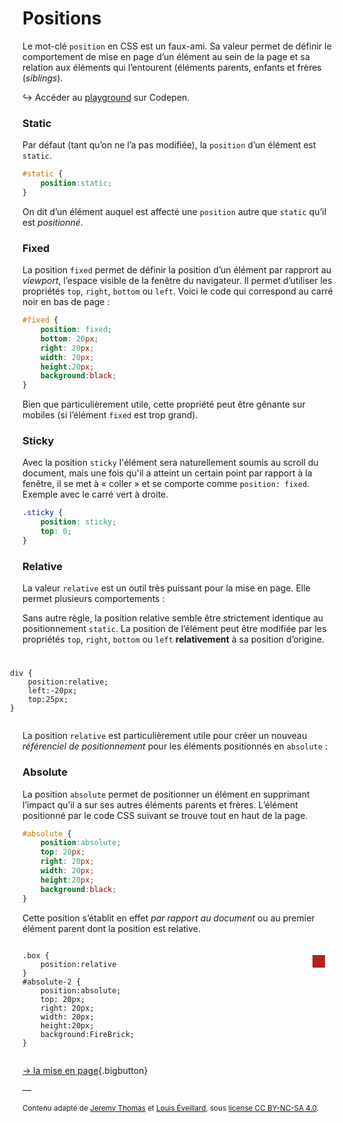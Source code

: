 # Positions

Le mot-clé `position` en CSS est un faux-ami. Sa valeur permet de définir le comportement de mise en page d’un élément au sein de la page et sa relation aux éléments qui l’entourent (éléments parents, enfants et frères (_siblings_).


↪ Accéder au [playground](https://codepen.io/esadpyrenees/pen/xxzGdBw) sur Codepen.


### Static

Par défaut (tant qu’on ne l’a pas modifiée), la `position` d’un élément est `static`.

```css
#static {
    position:static;
}
```

On dit d’un élément auquel est affecté une `position` autre que `static` qu’il est _positionné_.

### Fixed

La position `fixed` permet de définir la position d’un élément par rapprort au _viewport_, l’espace visible de la fenêtre du navigateur. Il permet d’utiliser les propriétés `top`, `right`, `bottom` ou `left`. Voici le code qui correspond au carré noir en bas de page :

```css
#fixed {
    position: fixed;
    bottom: 20px;
    right: 20px;
    width: 20px;
    height:20px;
    background:black;
}
```

Bien que particulièrement utile, cette propriété peut être gênante sur mobiles (si l’élément `fixed` est trop grand).



### Sticky
Avec la position `sticky` l'élément sera naturellement soumis au scroll du document, mais une fois qu'il a atteint un certain point par rapport à la fenêtre, il se met à « coller » et se comporte comme `position: fixed`. Exemple avec le carré vert à droite. 



```css
.sticky {
    position: sticky;
    top: 0;
}
```
<div class="sticky"></div>

### Relative

La valeur `relative` est un outil très puissant pour la mise en page. Elle permet plusieurs comportements :  

Sans autre règle, la position relative semble être strictement identique au positionnement `static`.
La position de l’élément peut être modifiée par les propriétés `top`, `right`, `bottom` ou `left` **relativement** à sa position d’origine.

<div style="padding-bottom:25px">

<div class="el no-padding">

<article class="el " style="position:relative; left:-20px; top:25px; z-index:3">

    div {
        position:relative;
        left:-20px;
        top:25px;
    }

</article>

</div>

</div>

La position `relative` est particulièrement utile pour créer un nouveau _référenciel de positionnement_ pour les éléments positionnés en `absolute` :

### Absolute

La position `absolute` permet de positionner un élément en supprimant l’impact qu’il a sur ses autres éléments parents et frères. L’élément positionné par le code CSS suivant se trouve tout en haut de la page.

```css
#absolute {
    position:absolute;
    top: 20px;
    right: 20px;
    width: 20px;
    height:20px;
    background:black;
}
```
Cette position s’établit en effet _par rapport au document_ ou au premier élément parent dont la position est relative.

<div class="el box" style="position:relative">
    <div style="position:absolute; top: 20px; right: 20px; width: 20px; height:20px; background:FireBrick;"></div>
    <pre><code>
.box {
    position:relative
}
#absolute-2 {
    position:absolute;
    top: 20px;
    right: 20px;
    width: 20px;
    height:20px;
    background:FireBrick;
}
    </code></pre>
</div>

[→ la mise en page](../layout/){.bigbutton}


—

<small>Contenu adapté de [Jeremy Thomas](https://marksheet.io) et [Louis Éveillard](http://pca.louiseveillard.com/),  sous [license CC BY-NC-SA 4.0](https://creativecommons.org/licenses/by-nc-sa/4.0/). </small>
